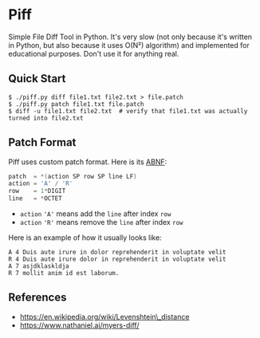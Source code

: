 # Piff

Simple File Diff Tool in Python. It's very slow (not only because it's written in Python, but also because it uses O(N²) algorithm) and implemented for educational purposes. Don't use it for anything real.

## Quick Start

```console
$ ./piff.py diff file1.txt file2.txt > file.patch
$ ./piff.py patch file1.txt file.patch
$ diff -u file1.txt file2.txt  # verify that file1.txt was actually turned into file2.txt
```

## Patch Format

Piff uses custom patch format. Here is its [ABNF](https://en.wikipedia.org/wiki/Augmented_Backus%E2%80%93Naur_form):

```c
patch  = *(action SP row SP line LF)
action = 'A' / 'R'
row    = 1*DIGIT
line   = *OCTET
```

- `action` `'A'` means add the `line` after index `row`
- `action` `'R'` means remove the `line` after index `row`

Here is an example of how it usually looks like:

```
A 4 Duis aute irure in dolor reprehenderit in voluptate velit
R 4 Duis aute irure dolor in reprehenderit in voluptate velit
A 7 asjdklaskldja
R 7 mollit anim id est laborum.
```

## References

- https://en.wikipedia.org/wiki/Levenshtein\_distance
- https://www.nathaniel.ai/myers-diff/
